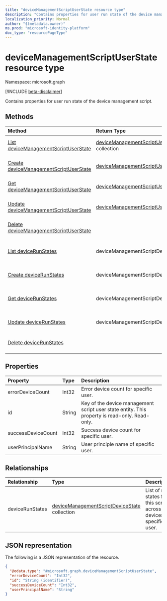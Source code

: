 ```yaml
---
title: "deviceManagementScriptUserState resource type"
description: "Contains properties for user run state of the device management script."
localization_priority: Normal
author: "$(metadata.owner)"
ms.prod: "microsoft-identity-platform"
doc_type: "resourcePageType"
---
```


# deviceManagementScriptUserState resource type

Namespace: microsoft.graph

[!INCLUDE [beta-disclaimer](../../includes/beta-disclaimer.md)]

Contains properties for user run state of the device management script.

## Methods

| Method                                                                                            | Return Type                                                                             | Description                                                                                   |
| :------------------------------------------------------------------------------------------------ | :-------------------------------------------------------------------------------------- | :-------------------------------------------------------------------------------------------- |
| [List deviceManagementScriptUserState](../api/intune-devicemanagementscriptuserstate-list.md)     | [deviceManagementScriptUserState](intune-deviceManagementScriptUserState.md) collection | List properties and relationships of a deviceManagementScriptUserState object.                |
| [Create deviceManagementScriptUserState](../api/intune-devicemanagementscriptuserstate-create.md) | [deviceManagementScriptUserState](intune-deviceManagementScriptUserState.md)            | Create a new deviceManagementScriptUserState object.                                          |
| [Get deviceManagementScriptUserState](../api/intune-devicemanagementscriptuserstate-get.md)       | [deviceManagementScriptUserState](intune-deviceManagementScriptUserState.md)            | Read properties and relationships of a deviceManagementScriptUserState object.                |
| [Update deviceManagementScriptUserState](../api/intune-devicemanagementscriptuserstate-update.md) | [deviceManagementScriptUserState](intune-deviceManagementScriptUserState.md)            | Update the properties of a deviceManagementScriptUserState object.                            |
| [Delete deviceManagementScriptUserState](../api/intune-devicemanagementscriptuserstate-delete.md) |                                                                                         | Delete a deviceManagementScriptUserState object.                                              |
| [List deviceRunStates](../api/intune-devicemanagementscriptuserstate-list-devicerunstates.md)     | deviceManagementScriptDeviceState                                                       | Get the deviceManagementScriptDeviceState objects from a deviceRunStates navigation property. |
| [Create deviceRunStates](../api/intune-devicemanagementscriptuserstate-post-devicerunstates.md)   | deviceManagementScriptDeviceState                                                       | Create a new deviceManagementScriptDeviceState object.                                        |
| [Get deviceRunStates](../api/intune-devicemanagementscriptuserstate-get-devicerunstates.md)       | deviceManagementScriptDeviceState                                                       | Read the properties and relationships of a deviceManagementScriptDeviceState object.          |
| [Update deviceRunStates](../api/intune-devicemanagementscriptuserstate-update-devicerunstates.md) | deviceManagementScriptDeviceState                                                       | Update the properties of a deviceManagementScriptDeviceState object.                          |
| [Delete deviceRunStates](../api/intune-devicemanagementscriptuserstate-delete-devicerunstates.md) |                                                                                         | Delete a deviceManagementScriptDeviceState object.                                            |

## Properties

| Property           | Type   | Description                                                                                   |
| :----------------- | :----- | :-------------------------------------------------------------------------------------------- |
| errorDeviceCount   | Int32  | Error device count for specific user.                                                         |
| id                 | String | Key of the device management script user state entity. This property is read-only. Read-only. |
| successDeviceCount | Int32  | Success device count for specific user.                                                       |
| userPrincipalName  | String | User principle name of specific user.                                                         |

## Relationships

| Relationship    | Type                                                                                              | Description                                                             |
| :-------------- | :------------------------------------------------------------------------------------------------ | :---------------------------------------------------------------------- |
| deviceRunStates | [deviceManagementScriptDeviceState](../resources/devicemanagementscriptdevicestate.md) collection | List of run states for this script across all devices of specific user. |

## JSON representation

The following is a JSON representation of the resource.

<!-- {
  "blockType": "resource",
  "keyProperty": "id",
  "@odata.type": "microsoft.graph.deviceManagementScriptUserState",
  "baseType": "microsoft.graph.entity",
  "openType": False
}
-->

```json
{
  "@odata.type": "#microsoft.graph.deviceManagementScriptUserState",
  "errorDeviceCount": "Int32",
  "id": "String (identifier)",
  "successDeviceCount": "Int32",
  "userPrincipalName": "String"
}
```